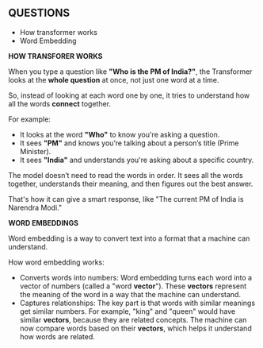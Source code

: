## QUESTIONS

- How transformer works
- Word Embedding

**HOW TRANSFORER WORKS**

When you type a question like **"Who is the PM of India?"**, the Transformer looks at the **whole question** at once, not just one word at a time.

So, instead of looking at each word one by one, it tries to understand how all the words **connect** together.

For example:

- It looks at the word **"Who"** to know you're asking a question.
- It sees **"PM"** and knows you’re talking about a person’s title (Prime Minister).
- It sees **"India"** and understands you're asking about a specific country.

The model doesn’t need to read the words in order. It sees all the words together, understands their meaning, and then figures out the best answer.

That's how it can give a smart response, like "The current PM of India is Narendra Modi."

**WORD EMBEDDINGS**

Word embedding is a way to convert text into a format that a machine can understand.

How word embedding works:

- Converts words into numbers: Word embedding turns each word into a vector of numbers (called a "word **vector**"). These **vectors** represent the meaning of the word in a way that the machine can understand.
- Captures relationships: The key part is that words with similar meanings get similar numbers. For example, "king" and "queen" would have similar **vectors**, because they are related concepts. The machine can now compare words based on their **vectors**, which helps it understand how words are related.
